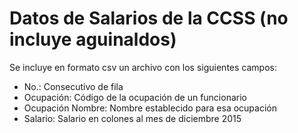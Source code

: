 # Datos de Salarios de la CCSS  (no incluye aguinaldos)

Se incluye en formato csv un archivo con los siguientes campos:

- No.: Consecutivo de fila
- Ocupación: Código de la ocupación de un funcionario
- Ocupación Nombre: Nombre establecido para esa ocupación
- Salario: Salario en colones al mes de diciembre 2015

